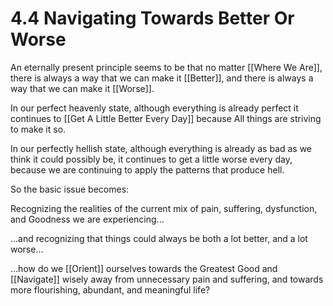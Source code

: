 # 4.4 Navigating Towards Better Or Worse
An eternally present principle seems to be that no matter [[Where We Are]], there is always a way that we can make it [[Better]], and there is always a way that we can make it [[Worse]]. 

In our perfect heavenly state, although everything is already perfect it continues to [[Get A Little Better Every Day]] because All things are striving to make it so. 

In our perfectly hellish state, although everything is already as bad as we think it could possibly be, it continues to get a little worse every day, because we are continuing to apply the patterns that produce hell. 

So the basic issue becomes: 

Recognizing the realities of the current mix of pain, suffering, dysfunction, and Goodness we are experiencing...

...and recognizing that things could always be both a lot better, and a lot worse... 

...how do we [[Orient]] ourselves towards the Greatest Good and [[Navigate]] wisely away from unnecessary pain and suffering, and towards more flourishing, abundant, and meaningful life? 

